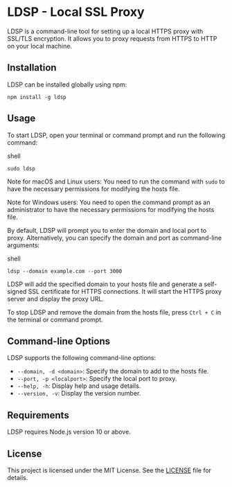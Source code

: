 # LDSP - Local SSL Proxy

LDSP is a command-line tool for setting up a local HTTPS proxy with SSL/TLS encryption. It allows you to proxy requests from HTTPS to HTTP on your local machine.

## Installation

LDSP can be installed globally using npm:

```shell
npm install -g ldsp
```

Usage
-----

To start LDSP, open your terminal or command prompt and run the following command:

shell

```shell
sudo ldsp
```

Note for macOS and Linux users: You need to run the command with `sudo` to have the necessary permissions for modifying the hosts file.

Note for Windows users: You need to open the command prompt as an administrator to have the necessary permissions for modifying the hosts file.

By default, LDSP will prompt you to enter the domain and local port to proxy. Alternatively, you can specify the domain and port as command-line arguments:

shell

```shell
ldsp --domain example.com --port 3000
```

LDSP will add the specified domain to your hosts file and generate a self-signed SSL certificate for HTTPS connections. It will start the HTTPS proxy server and display the proxy URL.

To stop LDSP and remove the domain from the hosts file, press `Ctrl + C` in the terminal or command prompt.

Command-line Options
--------------------

LDSP supports the following command-line options:

*   `--domain, -d <domain>`: Specify the domain to add to the hosts file.
*   `--port, -p <localport>`: Specify the local port to proxy.
*   `--help, -h`: Display help and usage details.
*   `--version, -v`: Display the version number.

Requirements
------------

LDSP requires Node.js version 10 or above.

License
-------

This project is licensed under the MIT License. See the [LICENSE](LICENSE) file for details.